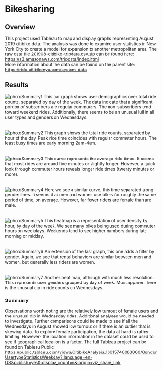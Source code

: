 # Bikesharing
## Overview
This project used Tableau to map and display graphs representing August 2019 citibike data. The analysis was done to examine user statistics in 
New York City to create a model for expansion to another metropolitan area. The raw data file 201908-citibike-tripdata.csv.zip can be found here:<br/>
https://s3.amazonaws.com/tripdata/index.html<br/>
More information about the data can be found on the parent site:<br/>
https://ride.citibikenyc.com/system-data<br/>
## Results
![photoSummary1](resources/photoSummary1.png)
This bar graph shows user demographics over total ride counts, separated by day of the week. The data indicate that a significant portion of 
subscribers are regular commuters. The non-subscribers tend toward weekend rides. Additionally, there seems to be an unusual lull in all user types 
and genders on Wednesdays.<br/><br/><br/>
![photoSummary2](resources/photoSummary2.png)
This graph shows the total ride counts, separated by hour of the day. Peak ride time coincides with regular commuter hours. The least busy times are 
early morning 2am-4am.<br/><br/><br/>
![photoSummary3](resources/photoSummary3.png)
This curve represents the average ride times. It seems that most rides are around five minutes or slightly longer. However, a quick look through 
commuter hours reveals longer ride times (twenty minutes or more).<br/><br/><br/>
![photoSummary4](resources/photoSummary4.png)
Here we see a similar curve, this time separated along gender lines. It seems that men and women use bikes for roughly the same period of time, on 
average. However, far fewer riders are female than are male.<br/><br/><br/>
![photoSummary5](resources/photoSummary5.png)
This heatmap is a representation of user density by hour, by day of the week. We see many bikes being used during commuter hours on weekdays. 
Weekends tend to see higher numbers during late morning or midday.<br/><br/><br/>
![photoSummary6](resources/photoSummary6.png)
An extension of the last graph, this one adds a filter by gender. Again, we see that rental behaviors are similar between men and women, but 
generally less riders are women.<br/><br/><br/>
![photoSummary7](resources/photoSummary7.png)
Another heat map, although with much less resolution. This represents user genders grouped by day of week. Most apparent here is the unusual dip in 
ride counts on Wednesdays.<br/>
### Summary
Observations worth noting are the relatively low turnout of female users and the unusual dip in Wednesday rides. Additional analyses would be needed 
to investigate. Further comparisons could be made to see if all the Wednesdays in August showed low turnout or if there is an outlier that is 
skewing data. To explore female participation, the data at hand is rather limiting. However- the location information in the dataset could be used to 
see if geographical location is a factor. 
The full Tableau project can be found on Tableau Public:<br/>
https://public.tableau.com/views/CitibikeAnalysis_16615746088060/GenderUsertypeStatisticsWeekday?:language=en-US&publish=yes&:display_count=n&:origin=viz_share_link
